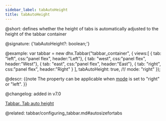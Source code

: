 ```yaml
---
sidebar_label: tabAutoHeight
title: tabAutoHeight
---          
```


@short: defines whether the height of tabs is automatically adjusted to the height of the tabbar container

@signature: {'tabAutoHeight?: boolean;'}

@example: 
var tabbar = new dhx.Tabbar("tabbar_container", {
    views:[
        { tab: "left", css:"panel flex", header:"Left"},
        { tab: "west", css:"panel flex", header:"West"},
        { tab: "east", css:"panel flex", header:"East"},
        { tab: "right", css:"panel flex", header:"Right" }
    ],
    tabAutoHeight: true, /*!*/
    mode: "right"
});



@descr:
{{note The property can be applicable when [mode](tabbar/api/tabbar_mode_config.md) is set to "right" or "left". }}

@changelog: added in v7.0

[Tabbar. Tab auto height](https://snippet.dhtmlx.com/pqvycp1c)

@related: tabbar/configuring_tabbar.md#autosizefortabs